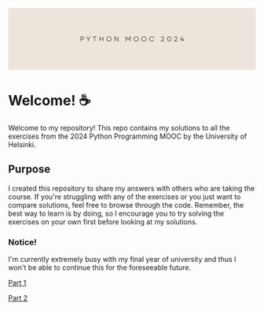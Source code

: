 <img src="https://raw.githubusercontent.com/zarkydarky/Python_Programming_MOOC_2024/main/img/python_mooc_2024_banner.png" />

# Welcome! :coffee:

Welcome to my repository! This repo contains my solutions to all the exercises from the 2024 Python Programming MOOC by the University of Helsinki.

## Purpose

I created this repository to share my answers with others who are taking the course. If you're struggling with any of the exercises or you just want to compare solutions, feel free to browse through the code. Remember, the best way to learn is by doing, so I encourage you to try solving the exercises on your own first before looking at my solutions.

### Notice!
I'm currently extremely busy with my final year of university and thus I won't be able to continue this for the foreseeable future.

[Part 1](https://github.com/zarkydarky/Python_Programming_MOOC_2024/tree/main/Part%201)


[Part 2](https://github.com/zarkydarky/Python_Programming_MOOC_2024/tree/main/Part%202)

